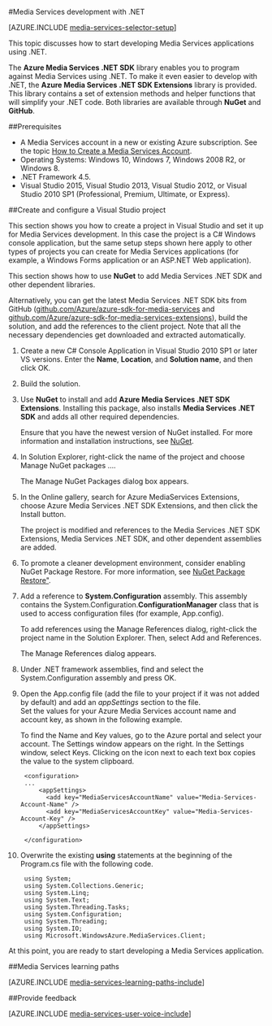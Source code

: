 <properties 
	pageTitle="How to Set Up Computer for Media Services Development with .NET" 
	description="Learn about the prerequisites for Media Services using the Media Services SDK for .NET. Also learn how to create a Visual Studio app." 
	services="media-services" 
	documentationCenter="" 
	authors="juliako" 
	manager="erikre" 
	editor=""/>

<tags 
	ms.service="media-services" 
	ms.workload="media" 
	ms.tgt_pltfrm="na" 
	ms.devlang="dotnet" 
	ms.topic="article" 
 	ms.date="10/24/2016"  
	ms.author="juliako"/>

#Media Services development with .NET

[AZURE.INCLUDE [media-services-selector-setup](../../includes/media-services-selector-setup.md)]

This topic discusses how to start developing Media Services applications using .NET.

The **Azure Media Services .NET SDK** library enables you to program against Media Services using .NET. To make it even easier to develop with .NET, the **Azure Media Services .NET SDK Extensions** library is provided. This library contains a set of extension methods and helper functions that will simplify your .NET code. Both libraries are available through **NuGet** and **GitHub**.


##Prerequisites

-   A Media Services account in a new or existing Azure subscription. See the topic [How to Create a Media Services Account](media-services-portal-create-account.md).
-   Operating Systems: Windows 10, Windows 7, Windows 2008 R2, or Windows 8.
-   .NET Framework 4.5.
-    Visual Studio 2015, Visual Studio 2013, Visual Studio 2012, or Visual Studio 2010 SP1 (Professional, Premium, Ultimate, or Express).


##Create and configure a Visual Studio project

This section shows you how to create a project in Visual Studio and set it up for Media Services development.  In this case the project is a C# Windows console application, but the same setup steps shown here apply to other types of projects you can create for Media Services applications (for example, a Windows Forms application or an ASP.NET Web application).

This section shows how to use **NuGet** to add Media Services .NET SDK and other dependent libraries.

Alternatively, you can get the latest Media Services .NET SDK bits from GitHub ([github.com/Azure/azure-sdk-for-media-services](https://github.com/Azure/azure-sdk-for-media-services) and [github.com/Azure/azure-sdk-for-media-services-extensions](https://github.com/Azure/azure-sdk-for-media-services-extensions)), build the solution, and add the references to the client project. Note that all the necessary dependencies get downloaded and extracted automatically.

1. Create a new C# Console Application in Visual Studio 2010 SP1 or later VS versions. Enter the **Name**, **Location**, and **Solution name**, and then click OK.

2. Build the solution.

2. Use **NuGet** to install and add **Azure Media Services .NET SDK Extensions**. Installing this package, also installs **Media Services .NET SDK** and adds all other required dependencies.

	Ensure that you have the newest version of NuGet installed. For more information and installation instructions, see [NuGet](http://nuget.codeplex.com/).

2. In Solution Explorer, right-click the name of the project and choose Manage NuGet packages ….

	The Manage NuGet Packages dialog box appears.

3. In the Online gallery, search for Azure MediaServices Extensions, choose Azure Media Services .NET SDK Extensions, and then click the Install button.

	The project is modified and references to the Media Services .NET SDK Extensions,  Media Services .NET SDK, and other dependent assemblies are added.

4. To promote a cleaner development environment, consider enabling NuGet Package Restore. For more information, see [NuGet Package Restore"](http://docs.nuget.org/consume/package-restore).

3. Add a reference to **System.Configuration** assembly. This assembly contains the System.Configuration.**ConfigurationManager** class that is used to access configuration files (for example, App.config).

	To add references using the Manage References dialog, right-click the project name in the Solution Explorer. Then, select Add and References.

	The Manage References dialog appears.

4. Under .NET framework assemblies, find and select the System.Configuration assembly and press OK.
5. Open the App.config file (add the file to your project if it was not added by default) and add an *appSettings* section to the file. 	
Set the values for your Azure Media Services account name and account key, as shown in the following example.

	To find the Name and Key values, go to the Azure portal and select your account. The Settings window appears on the right. In the Settings window, select Keys. Clicking on the icon next to each text box copies the value to the system clipboard.


		<configuration>
		...
		    <appSettings>
		      <add key="MediaServicesAccountName" value="Media-Services-Account-Name" />
		      <add key="MediaServicesAccountKey" value="Media-Services-Account-Key" />
		    </appSettings>

		</configuration>

6. Overwrite the existing **using** statements at the beginning of the Program.cs file with the following code.

		using System;
		using System.Collections.Generic;
		using System.Linq;
		using System.Text;
		using System.Threading.Tasks;
		using System.Configuration;
		using System.Threading;
		using System.IO;
		using Microsoft.WindowsAzure.MediaServices.Client;

At this point, you are ready to start developing a Media Services application.    


##Media Services learning paths

[AZURE.INCLUDE [media-services-learning-paths-include](../../includes/media-services-learning-paths-include.md)]

##Provide feedback

[AZURE.INCLUDE [media-services-user-voice-include](../../includes/media-services-user-voice-include.md)]
